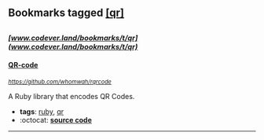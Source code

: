 ## Bookmarks tagged [[qr]](https://www.codever.land/search?q=[qr])

_<sup><sup>[www.codever.land/bookmarks/t/qr](www.codever.land/bookmarks/t/qr)</sup></sup>_
---
#### [QR-code](https://github.com/whomwah/rqrcode)
_<sup>https://github.com/whomwah/rqrcode</sup>_

A Ruby library that encodes QR Codes.
* **tags**: [ruby](../tagged/ruby.md), [qr](../tagged/qr.md)
* :octocat: **[source code](https://github.com/whomwah/rqrcode)**
---
